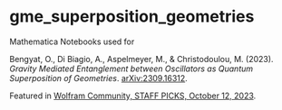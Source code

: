 # gme_superposition_geometries

Mathematica Notebooks used for

Bengyat, O., Di Biagio, A., Aspelmeyer, M., & Christodoulou, M. (2023). _Gravity Mediated Entanglement between Oscillators as Quantum Superposition of Geometries_. [arXiv:2309.16312](https://arxiv.org/abs/2309.16312).

Featured in [Wolfram Community, STAFF PICKS, October 12, 2023](https://community.wolfram.com/groups/-/m/t/3035123).
